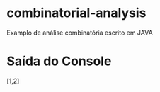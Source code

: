 # combinatorial-analysis
Examplo de análise combinatória escrito em JAVA

# Saída do Console
[1,2]


